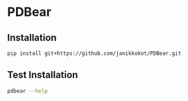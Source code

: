 # PDBear

## Installation

```bash
pip install git+https://github.com/janikkokot/PDBear.git
```

## Test Installation

```bash
pdbear --help
```
